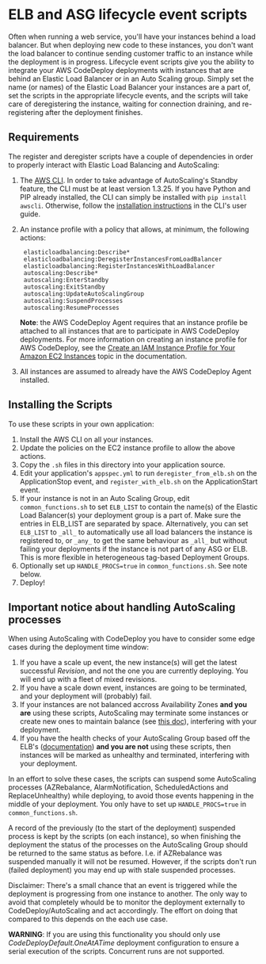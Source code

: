 # ELB and ASG lifecycle event scripts

Often when running a web service, you'll have your instances behind a load balancer. But when deploying new code to these instances, you don't want the load balancer to continue sending customer traffic to an instance while the deployment is in progress. Lifecycle event scripts give you the ability to integrate your AWS CodeDeploy deployments with instances that are behind an Elastic Load Balancer or in an Auto Scaling group. Simply set the name (or names) of the Elastic Load Balancer your instances are a part of, set the scripts in the appropriate lifecycle events, and the scripts will take care of deregistering the instance, waiting for connection draining, and re-registering after the deployment finishes.

## Requirements

The register and deregister scripts have a couple of dependencies in order to properly interact with Elastic Load Balancing and AutoScaling:

1. The [AWS CLI](http://aws.amazon.com/cli/). In order to take advantage of AutoScaling's Standby feature, the CLI must be at least version 1.3.25. If you have Python and PIP already installed, the CLI can simply be installed with `pip install awscli`. Otherwise, follow the [installation instructions](http://docs.aws.amazon.com/cli/latest/userguide/installing.html) in the CLI's user guide.

2. An instance profile with a policy that allows, at minimum, the following actions:

        elasticloadbalancing:Describe*
        elasticloadbalancing:DeregisterInstancesFromLoadBalancer
        elasticloadbalancing:RegisterInstancesWithLoadBalancer
        autoscaling:Describe*
        autoscaling:EnterStandby
        autoscaling:ExitStandby
        autoscaling:UpdateAutoScalingGroup
        autoscaling:SuspendProcesses
        autoscaling:ResumeProcesses

    **Note**: the AWS CodeDeploy Agent requires that an instance profile be attached to all instances that are to participate in AWS CodeDeploy deployments. For more information on creating an instance profile for AWS CodeDeploy, see the [Create an IAM Instance Profile for Your Amazon EC2 Instances](http://docs.aws.amazon.com/codedeploy/latest/userguide/how-to-create-iam-instance-profile.html) topic in the documentation.

3. All instances are assumed to already have the AWS CodeDeploy Agent installed.

## Installing the Scripts

To use these scripts in your own application:

1. Install the AWS CLI on all your instances.
2. Update the policies on the EC2 instance profile to allow the above actions.
3. Copy the `.sh` files in this directory into your application source.
4. Edit your application's `appspec.yml` to run `deregister_from_elb.sh` on the ApplicationStop event, and `register_with_elb.sh` on the ApplicationStart event.
5. If your instance is not in an Auto Scaling Group, edit `common_functions.sh` to set `ELB_LIST` to contain the name(s) of the Elastic Load Balancer(s) your deployment group is a part of. Make sure the entries in ELB_LIST are separated by space.
Alternatively, you can set `ELB_LIST` to `_all_` to automatically use all load balancers the instance is registered to, or `_any_` to get the same behaviour as `_all_` but without failing your deployments if the instance is not part of any ASG or ELB. This is more flexible in heterogeneous tag-based Deployment Groups.
6. Optionally set up `HANDLE_PROCS=true` in `common_functions.sh`. See note below.
7. Deploy!

## Important notice about handling AutoScaling processes

When using AutoScaling with CodeDeploy you have to consider some edge cases during the deployment time window:

1. If you have a scale up event, the new instance(s) will get the latest successful *Revision*, and not the one you are currently deploying. You will end up with a fleet of mixed revisions.
2. If you have a scale down event, instances are going to be terminated, and your deployment will (probably) fail.
3. If your instances are not balanced accross Availability Zones **and you are** using these scripts, AutoScaling may terminate some instances or create new ones to maintain balance (see [this doc](http://docs.aws.amazon.com/autoscaling/latest/userguide/as-suspend-resume-processes.html#process-types)), interfering with your deployment.
4. If you have the health checks of your AutoScaling Group based off the ELB's ([documentation](http://docs.aws.amazon.com/autoscaling/latest/userguide/healthcheck.html)) **and you are not** using these scripts, then instances will be marked as unhealthy and terminated, interfering with your deployment.

In an effort to solve these cases, the scripts can suspend some AutoScaling processes (AZRebalance, AlarmNotification, ScheduledActions and ReplaceUnhealthy) while deploying, to avoid those events happening in the middle of your deployment. You only have to set up `HANDLE_PROCS=true` in `common_functions.sh`.

A record of the previously (to the start of the deployment) suspended process is kept by the scripts (on each instance), so when finishing the deployment the status of the processes on the AutoScaling Group should be returned to the same status as before. I.e. if AZRebalance was suspended manually it will not be resumed. However, if the scripts don't run (failed deployment) you may end up with stale suspended processes.

Disclaimer: There's a small chance that an event is triggered while the deployment is progressing from one instance to another. The only way to avoid that completely whould be to monitor the deployment externally to CodeDeploy/AutoScaling and act accordingly. The effort on doing that compared to this depends on the each use case.

**WARNING**: If you are using this functionality you should only use *CodeDeployDefault.OneAtATime* deployment configuration to ensure a serial execution of the scripts. Concurrent runs are not supported.
